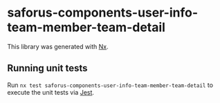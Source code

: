 # saforus-components-user-info-team-member-team-detail

This library was generated with [Nx](https://nx.dev).

## Running unit tests

Run `nx test saforus-components-user-info-team-member-team-detail` to execute the unit tests via [Jest](https://jestjs.io).
